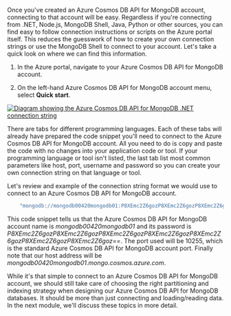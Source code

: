 Once you've created an Azure Cosmos DB API for MongoDB account, connecting to that account will be easy. Regardless if you're connecting from .NET, Node.js, MongoDB Shell, Java, Python or other sources, you can find easy to follow connection instructions or scripts on the Azure portal itself. This reduces the guesswork of how to create your own connection strings or use the MongoDB Shell to connect to your account. Let's take a quick look on where we can find this information.

1. In the Azure portal, navigate to your Azure Cosmos DB API for MongoDB account.

1. On the left-hand Azure Cosmos DB API for MongoDB account menu, select **Quick start**.

[![Diagram showing the Azure Cosmos DB API for MongoDB .NET connection string](../media/5-azure-cosmos-db-connectionstring-net-mongodb.png)](../media/5-azure-cosmos-db-connectionstring-net-mongodb.png#lightbox)

There are tabs for different programming languages. Each of these tabs will already have prepared the code snippet you'll need to connect to the Azure Cosmos DB API for MongoDB account. All you need to do is copy and paste the code  with no changes into your application code or tool.  If your programming language or tool isn't listed, the last tab list most common parameters like host, port, username and password so you can create your own connection string on that language or tool.

Let's review and example of the connection string format we would use to connect to an Azure Cosmos DB API for MongoDB account.

```JavaScript
    "mongodb://mongodb00420mongodb01:P8XEmc2Z6gozP8XEmc2Z6gozP8XEmc2Z6gozP8XEmc2Z6gozP8XEmc2Z6gozP8XEmc2Z6gozP8XEmc2Z6goz==@mongodb00420mongodb01.mongo.cosmos.azure.com:10255/?ssl=true&retrywrites=false&replicaSet=globaldb&maxIdleTimeMS=120000&appName=@mongodb00420mongodb01@";
```

This code snippet tells us that the Azure Cosmos DB API for MongoDB account name is *mongodb00420mongodb01* and its password is *P8XEmc2Z6gozP8XEmc2Z6gozP8XEmc2Z6gozP8XEmc2Z6gozP8XEmc2Z6gozP8XEmc2Z6gozP8XEmc2Z6goz==*.  The port used will be 10255, which is the standard Azure Cosmos DB API for MongoDB account port. Finally note that our host address will be *mongodb00420mongodb01.mongo.cosmos.azure.com*.

While it's that simple to connect to an Azure Cosmos DB API for MongoDB account, we should still take care of choosing the right partitioning and indexing strategy when designing our Azure Cosmos DB API for MongoDB databases.  It should be more than just connecting and loading/reading data. In the next module, we'll discuss these topics in more detail.
